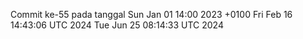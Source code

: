 Commit ke-55 pada tanggal Sun Jan 01 14:00 2023 +0100
Fri Feb 16 14:43:06 UTC 2024
Tue Jun 25 08:14:33 UTC 2024
